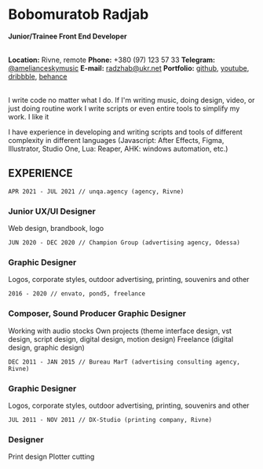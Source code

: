 # Bobomuratob Radjab
**Junior/Trainee  Front End Developer**
<br>
<br>


**Location:**  Rivne, remote
**Phone:**  +380 (97) 123 57 33
**Telegram:**  [@amelianceskymusic](http://t.me/amelianceskymusic)
**E-mail:**  radzhab@ukr.net
**Portfolio:** [github](https://github.com/AmelianceSkyMusic), [youtube](https://youtube.com/playlist?list=PL-NVwI1g2ppJn4k42RM0zPxyKT9CUdS_R), [dribbble](https://dribbble.com/rsayuaie), [behance](https://www.behance.net/rsayuaie)
<br>
<br>

I write code no matter what I do. If I'm writing music, doing design, video, or just doing routine work I write scripts or even entire tools to simplify my work. I like it

I have experience in developing and writing scripts and tools of different complexity in different languages (Javascript: After Effects, Figma, Illustrator, Studio One, Lua: Reaper, AHK: windows automation, etc.)
<br>


## EXPERIENCE

```APR 2021 - JUL 2021 // unqa.agency (agency, Rivne)```
### Junior UX/UI Designer
Web design, brandbook, logo
<br>

```JUN 2020 - DEC 2020 // Champion Group (advertising agency, Odessa)```
### Graphic Designer
Logos, corporate styles, outdoor advertising, printing, souvenirs and other
<br>

```2016 - 2020 // envato, pond5, freelance```
### Composer, Sound Producer Graphic Designer
Working with audio stocks
Own projects (theme interface design, vst design, script design, digital design, motion design)
Freelance (digital design, graphic design)
<br>

```DEC 2011 - JAN 2015 // Bureau MarT (advertising consulting agency, Rivne)```
### Graphic Designer
Logos, corporate styles, outdoor advertising, printing, souvenirs and other
<br>

```JUL 2011 - NOV 2011 // DX-Studio (printing company, Rivne)```
### Designer
Print design
Plotter cutting
<br>


